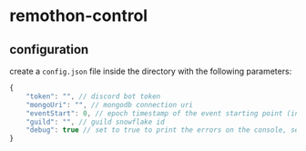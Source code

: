 # remothon-control

## configuration

create a `config.json` file inside the directory with the following parameters:

```js
{
	"token": "", // discord bot token
	"mongoUri": "", // mongodb connection uri
	"eventStart": 0, // epoch timestamp of the event starting point (in miliseconds)
	"guild": "", // guild snowflake id
	"debug": true // set to true to print the errors on the console, set to false to print them to logs/errors.log
}
```

